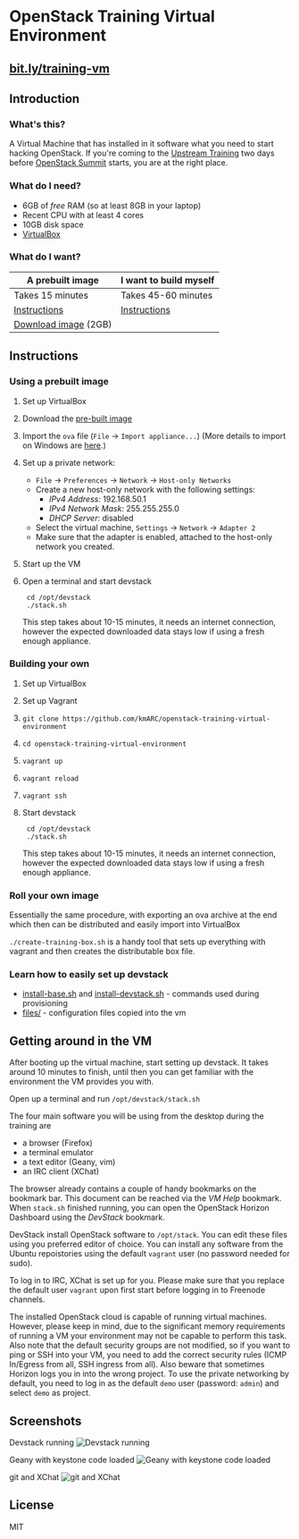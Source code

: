 OpenStack Training Virtual Environment
======================================

[bit.ly/training-vm](http://bit.ly/training-vm)
-----------------------------------------------

Introduction
------------

### What's this?

A Virtual Machine that has installed in it software what you need to start
hacking OpenStack. If you're coming to the [Upstream
Training](http://docs.openstack.org/upstream-training/) two days before
[OpenStack Summit](https://www.openstack.org/summit/) starts, you are at the
right place.

### What do I need?

* 6GB of _free_ RAM (so at least 8GB in your laptop)
* Recent CPU with at least 4 cores
* 10GB disk space
* [VirtualBox](https://www.virtualbox.org/)

### What do I want?

| A prebuilt image                        | I want to build myself             |
| ----------------                        | ----------------------             |
| Takes 15 minutes                        | Takes 45-60 minutes                |
| [Instructions](#using-a-prebuilt-image) | [Instructions](#building-your-own) |
| [Download image][image] (2GB)           |                                    |

[image]: https://s3.eu-central-1.amazonaws.com/openstack-training/devstack-vm.ova
[ova-import-help]: README-virtualbox-import.md
Instructions
------------

### Using a prebuilt image

1. Set up VirtualBox
2. Download the [pre-built image][image]
3. Import the `ova` file (`File` -> `Import appliance...`) (More details to import on Windows are [here][ova-import-help].)
4. Set up a private network:
    - `File` -> `Preferences` -> `Network` -> `Host-only Networks`
    - Create a new host-only network with the following settings:
        * *IPv4 Address:* 192.168.50.1
        * *IPv4 Network Mask:* 255.255.255.0
        * *DHCP Server*: disabled
    - Select the virtual machine, `Settings` -> `Network` -> `Adapter 2`
    - Make sure that the adapter is enabled, attached to the host-only network
        you created.
5. Start up the VM
6. Open a terminal and start devstack

        cd /opt/devstack
        ./stack.sh

    This step takes about 10-15 minutes, it needs an internet connection,
    however the expected downloaded data stays low if using a fresh enough
    appliance.


### Building your own

1. Set up VirtualBox
2. Set up Vagrant
3. `git clone https://github.com/kmARC/openstack-training-virtual-environment`
4. `cd openstack-training-virtual-environment`
5. `vagrant up`
6. `vagrant reload`
7. `vagrant ssh`
8. Start devstack

        cd /opt/devstack
        ./stack.sh

    This step takes about 10-15 minutes, it needs an internet connection,
    however the expected downloaded data stays low if using a fresh enough
    appliance.

### Roll your own image

Essentially the same procedure, with exporting an ova archive at the end which
then can be distributed and easily import into VirtualBox

`./create-training-box.sh` is a handy tool that sets up everything with vagrant
and then creates the distributable box file.

### Learn how to easily set up devstack

* [install-base.sh](install-base.sh) and 
  [install-devstack.sh](install-devstack.sh) - commands used during provisioning
* [files/](files/) - configuration files copied into the vm

Getting around in the VM
------------------------

After booting up the virtual machine, start setting up devstack. It takes around
10 minutes to finish, until then you can get familiar with the environment the
VM provides you with.

Open up a terminal and run `/opt/devstack/stack.sh`

The four main software you will be using from the desktop during the training
are
* a browser (Firefox)
* a terminal emulator
* a text editor (Geany, vim)
* an IRC client (XChat)

The browser already contains a couple of handy bookmarks on the bookmark bar.
This document can be reached via the *VM Help* bookmark. When `stack.sh`
finished running, you can open the OpenStack Horizon Dashboard using the
*DevStack* bookmark.

DevStack install OpenStack software to `/opt/stack`. You can edit these files
using you preferred editor of choice. You can install any software from the
Ubuntu repoistories using the default `vagrant` user (no password needed for
sudo).

To log in to IRC, XChat is set up for you. Please make sure that you replace the
default user `vagrant` upon first start before logging in to Freenode channels.

The installed OpenStack cloud is capable of running virtual machines. However,
please keep in mind, due to the significant memory requirements of running a VM
your environment may not be capable to perform this task. Also note that the
default security groups are not modified, so if you want to ping or SSH into
your VM, you need to add the correct security rules (ICMP In/Egress from all,
SSH ingress from all). Also beware that sometimes Horizon logs you in into the
wrong project. To use the private networking by default, you need to log in as
the default `demo` user (password: `admin`) and select `demo` as project.

Screenshots
-----------

Devstack running
![Devstack running](docs/01.png "Devstack running")

Geany with keystone code loaded
![Geany with keystone code loaded](docs/02.png "Geany with keystone code loaded")

git and XChat
![git and XChat](docs/03.png "git and XChat")

License
-------
MIT

